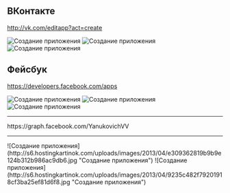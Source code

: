 ## ВКонтакте
http://vk.com/editapp?act=create  

![Создание приложения](http://s6.hostingkartinok.com/uploads/images/2013/04/5481177d051a93d7061f1e538484dcdb.jpg "Создание приложения")
![Создание приложения](http://s6.hostingkartinok.com/uploads/images/2013/04/e27a62def4d2ca03e07f0c70d060b780.jpg "Создание приложения")
![Создание приложения](http://s6.hostingkartinok.com/uploads/images/2013/04/9fb69d5f337ac19ddf5e8892e9e1b1a6.jpg "Создание приложения")

## Фейсбук
https://developers.facebook.com/apps

![Создание приложения](http://s6.hostingkartinok.com/uploads/images/2013/04/9de7110a561a02a8b5db618c2f6ad00d.jpg "Создание приложения")
![Создание приложения](http://s6.hostingkartinok.com/uploads/images/2013/04/a909b10c857482efb63765d4c9d2ff64.jpg "Создание приложения")
![Создание приложения](http://s6.hostingkartinok.com/uploads/images/2013/04/08788911f51b717a8b7dd0df99f712c0.jpg "Создание приложения")
<hr>
https://graph.facebook.com/YanukovichVV
<hr>
![Создание приложения](http://s6.hostingkartinok.com/uploads/images/2013/04/e309362819b9b9e124b312b986ac9db6.jpg "Создание приложения")
![Создание приложения](http://s6.hostingkartinok.com/uploads/images/2013/04/9235c482f79201918cf3ba25ef81d6f8.jpg "Создание приложения")
